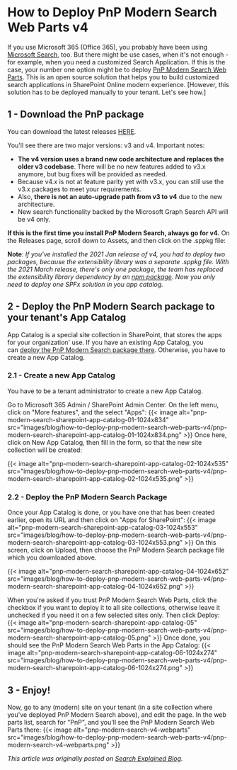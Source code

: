 # How to Deploy PnP Modern Search Web Parts v4

If you use Microsoft 365 (Office 365), you probably have been using
[Microsoft Search](https://searchexplained.com/microsoft-search/), too.
But there might be use cases, when it\'s not enough - for example, when
you need a customized Search Application. If this is the case, your
number one option might be to deploy [PnP Modern Search Web
Parts](https://github.com/microsoft-search/pnp-modern-search). This is
an open source solution that helps you to build customized search
applications in SharePoint Online modern experience.
[However, this solution has to be deployed manually to your tenant.
Let\'s see how.]
## 1 - Download the PnP package


You can download the latest releases
[HERE](https://github.com/microsoft-search/pnp-modern-search/releases/).


You\'ll see there are two major versions: v3 and v4. Important notes:


-   **The v4 version uses a brand new code architecture and replaces the
    older v3 codebase**. There will be no new features added to v3.x
    anymore, but bug fixes will be provided as needed.
-   Because v4.x is not at feature parity yet with v3.x, you can still
    use the v3.x packages to meet your requirements.
-   Also, **there is not an auto-upgrade path from v3 to v4** due to the
    new architecture.
-   New search functionality backed by the Microsoft Graph Search API
    will be v4 only.

**If this is the first time you install PnP Modern Search, always go for
v4.**
On the Releases page, scroll down to Assets, and then click on the
.sppkg file:



**Note**: *If you've installed the 2021 Jan release of v4, you had to
deploy two packages, because the extensibility library was a separate
.sppkg file. With the 2021 March release, there's only one package, the
team has replaced the extensibility library dependency by an [npm
package](https://www.npmjs.com/package/@pnp/modern-search-extensibility).
Now you only need to deploy one SPFx solution in you app catalog.*
## 2 - Deploy the PnP Modern Search package to your tenant's App Catalog 

App Catalog is a special site collection in SharePoint, that stores the
apps for your organization' use. If you have an existing App Catalog,
you can [deploy the PnP Modern Search package
there](https://searchexplained.com/deploy-pnp-modern-search-web-parts-sharepoint-online/#deploy-pnp).
Otherwise, you have to create a new App Catalog.

### 2.1 - Create a new App Catalog 

You have to be a tenant administrator to create a new App Catalog.

Go to Microsoft 365 Admin / SharePoint Admin Center. On the left menu,
click on "More features", and the select "Apps":
{{< image alt="pnp-modern-search-sharepoint-app-catalog-01-1024x834" src="images/blog/how-to-deploy-pnp-modern-search-web-parts-v4/pnp-modern-search-sharepoint-app-catalog-01-1024x834.png" >}}
Once here, click on New App Catalog, then fill in the form, so that the
new site collection will be created:
 

{{< image alt="pnp-modern-search-sharepoint-app-catalog-02-1024x535" src="images/blog/how-to-deploy-pnp-modern-search-web-parts-v4/pnp-modern-search-sharepoint-app-catalog-02-1024x535.png" >}}

### 2.2 - Deploy the PnP Modern Search Package 

Once your App Catalog is done, or you have one that has been created
earlier, open its URL and then click on "Apps for SharePoint":
{{< image alt="pnp-modern-search-sharepoint-app-catalog-03-1024x553" src="images/blog/how-to-deploy-pnp-modern-search-web-parts-v4/pnp-modern-search-sharepoint-app-catalog-03-1024x553.png" >}}
On this screen, click on Upload, then choose the PnP Modern Search
package file which you downloaded above.

{{< image alt="pnp-modern-search-sharepoint-app-catalog-04-1024x652" src="images/blog/how-to-deploy-pnp-modern-search-web-parts-v4/pnp-modern-search-sharepoint-app-catalog-04-1024x652.png" >}}

When you're asked if you trust PnP Modern Search Web Parts, click the
checkbox if you want to deploy it to all site collections, otherwise
leave it unchecked if you need it on a few selected sites only. Then
click Deploy:
{{< image alt="pnp-modern-search-sharepoint-app-catalog-05" src="images/blog/how-to-deploy-pnp-modern-search-web-parts-v4/pnp-modern-search-sharepoint-app-catalog-05.png" >}}
Once done, you should see the PnP Modern Search Web Parts in the App
Catalog:
{{< image alt="pnp-modern-search-sharepoint-app-catalog-06-1024x274" src="images/blog/how-to-deploy-pnp-modern-search-web-parts-v4/pnp-modern-search-sharepoint-app-catalog-06-1024x274.png" >}}

## 3 - Enjoy! 

Now, go to any (modern) site on your tenant (in a site collection where
you've deployed PnP Modern Search above), and edit the page. In the web
parts list, search for "PnP", and you'll see the PnP Modern Search Web
Parts there:
{{< image alt="pnp-modern-search-v4-webparts" src="images/blog/how-to-deploy-pnp-modern-search-web-parts-v4/pnp-modern-search-v4-webparts.png" >}}


*This article was originally posted on [Search Explained
Blog](https://searchexplained.com/deploy-pnp-modern-search-web-parts-sharepoint-online/).*
